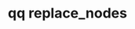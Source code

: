 ---
category: replace
command: replace_nodes
optional_options: []
permalink: /qq-cli-command-guide/replace/replace_nodes.html
positional_options: []
sidebar: qq_cli_command_reference_sidebar
summary: This section explains how to use the <code>qq replace_nodes</code> command.
synopsis: Replace configured nodes by adding nodes to a Qumulo cluster.
title: qq replace_nodes
usage: qq replace_nodes [-h] {register_plan,add_nodes_and_replace,get_plan,cancel_plan}
  ...
zendesk_source: qq CLI Command Guide

---
